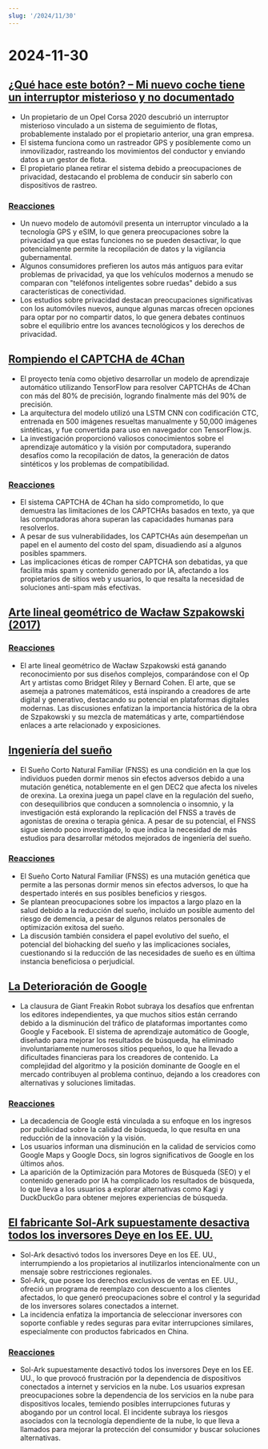 ```yaml
---
slug: '/2024/11/30'
---
```


# 2024-11-30

## [¿Qué hace este botón? – Mi nuevo coche tiene un interruptor misterioso y no documentado](https://blog.koenvh.nl/what-does-this-button-do-cm42u2oi7000a09l42f54g2pr)

- Un propietario de un Opel Corsa 2020 descubrió un interruptor misterioso vinculado a un sistema de seguimiento de flotas, probablemente instalado por el propietario anterior, una gran empresa.
- El sistema funciona como un rastreador GPS y posiblemente como un inmovilizador, rastreando los movimientos del conductor y enviando datos a un gestor de flota.
- El propietario planea retirar el sistema debido a preocupaciones de privacidad, destacando el problema de conducir sin saberlo con dispositivos de rastreo.

### [Reacciones](https://news.ycombinator.com/item?id=42276620)

- Un nuevo modelo de automóvil presenta un interruptor vinculado a la tecnología GPS y eSIM, lo que genera preocupaciones sobre la privacidad ya que estas funciones no se pueden desactivar, lo que potencialmente permite la recopilación de datos y la vigilancia gubernamental.
- Algunos consumidores prefieren los autos más antiguos para evitar problemas de privacidad, ya que los vehículos modernos a menudo se comparan con "teléfonos inteligentes sobre ruedas" debido a sus características de conectividad.
- Los estudios sobre privacidad destacan preocupaciones significativas con los automóviles nuevos, aunque algunas marcas ofrecen opciones para optar por no compartir datos, lo que genera debates continuos sobre el equilibrio entre los avances tecnológicos y los derechos de privacidad.

## [Rompiendo el CAPTCHA de 4Chan](https://www.nullpt.rs/breaking-the-4chan-captcha)

- El proyecto tenía como objetivo desarrollar un modelo de aprendizaje automático utilizando TensorFlow para resolver CAPTCHAs de 4Chan con más del 80% de precisión, logrando finalmente más del 90% de precisión.
- La arquitectura del modelo utilizó una LSTM CNN con codificación CTC, entrenada en 500 imágenes resueltas manualmente y 50,000 imágenes sintéticas, y fue convertida para uso en navegador con TensorFlow.js.
- La investigación proporcionó valiosos conocimientos sobre el aprendizaje automático y la visión por computadora, superando desafíos como la recopilación de datos, la generación de datos sintéticos y los problemas de compatibilidad.

### [Reacciones](https://news.ycombinator.com/item?id=42276865)

- El sistema CAPTCHA de 4Chan ha sido comprometido, lo que demuestra las limitaciones de los CAPTCHAs basados en texto, ya que las computadoras ahora superan las capacidades humanas para resolverlos.
- A pesar de sus vulnerabilidades, los CAPTCHAs aún desempeñan un papel en el aumento del costo del spam, disuadiendo así a algunos posibles spammers.
- Las implicaciones éticas de romper CAPTCHA son debatidas, ya que facilita más spam y contenido generado por IA, afectando a los propietarios de sitios web y usuarios, lo que resalta la necesidad de soluciones anti-spam más efectivas.

## [Arte lineal geométrico de Wacław Szpakowski (2017)](https://www.theparisreview.org/blog/2017/02/15/rhythmical-lines/)

### [Reacciones](https://news.ycombinator.com/item?id=42277850)

- El arte lineal geométrico de Wacław Szpakowski está ganando reconocimiento por sus diseños complejos, comparándose con el Op Art y artistas como Bridget Riley y Bernard Cohen. El arte, que se asemeja a patrones matemáticos, está inspirando a creadores de arte digital y generativo, destacando su potencial en plataformas digitales modernas. Las discusiones enfatizan la importancia histórica de la obra de Szpakowski y su mezcla de matemáticas y arte, compartiéndose enlaces a arte relacionado y exposiciones.

## [Ingeniería del sueño](https://minjunes.ai/posts/sleep/index.html)

- El Sueño Corto Natural Familiar (FNSS) es una condición en la que los individuos pueden dormir menos sin efectos adversos debido a una mutación genética, notablemente en el gen DEC2 que afecta los niveles de orexina. La orexina juega un papel clave en la regulación del sueño, con desequilibrios que conducen a somnolencia o insomnio, y la investigación está explorando la replicación del FNSS a través de agonistas de orexina o terapia génica. A pesar de su potencial, el FNSS sigue siendo poco investigado, lo que indica la necesidad de más estudios para desarrollar métodos mejorados de ingeniería del sueño.

### [Reacciones](https://news.ycombinator.com/item?id=42279454)

- El Sueño Corto Natural Familiar (FNSS) es una mutación genética que permite a las personas dormir menos sin efectos adversos, lo que ha despertado interés en sus posibles beneficios y riesgos.
- Se plantean preocupaciones sobre los impactos a largo plazo en la salud debido a la reducción del sueño, incluido un posible aumento del riesgo de demencia, a pesar de algunos relatos personales de optimización exitosa del sueño.
- La discusión también considera el papel evolutivo del sueño, el potencial del biohacking del sueño y las implicaciones sociales, cuestionando si la reducción de las necesidades de sueño es en última instancia beneficiosa o perjudicial.

## [La Deterioración de Google](https://www.baldurbjarnason.com/2024/the-deterioration-of-google/)

- La clausura de Giant Freakin Robot subraya los desafíos que enfrentan los editores independientes, ya que muchos sitios están cerrando debido a la disminución del tráfico de plataformas importantes como Google y Facebook. El sistema de aprendizaje automático de Google, diseñado para mejorar los resultados de búsqueda, ha eliminado involuntariamente numerosos sitios pequeños, lo que ha llevado a dificultades financieras para los creadores de contenido. La complejidad del algoritmo y la posición dominante de Google en el mercado contribuyen al problema continuo, dejando a los creadores con alternativas y soluciones limitadas.

### [Reacciones](https://news.ycombinator.com/item?id=42277673)

- La decadencia de Google está vinculada a su enfoque en los ingresos por publicidad sobre la calidad de búsqueda, lo que resulta en una reducción de la innovación y la visión.
- Los usuarios informan una disminución en la calidad de servicios como Google Maps y Google Docs, sin logros significativos de Google en los últimos años.
- La aparición de la Optimización para Motores de Búsqueda (SEO) y el contenido generado por IA ha complicado los resultados de búsqueda, lo que lleva a los usuarios a explorar alternativas como Kagi y DuckDuckGo para obtener mejores experiencias de búsqueda.

## [El fabricante Sol-Ark supuestamente desactiva todos los inversores Deye en los EE. UU.](https://solarboi.com/2024/11/17/sol-ark-oem-disables-all-deye-inverters-in-the-us/)

- Sol-Ark desactivó todos los inversores Deye en los EE. UU., interrumpiendo a los propietarios al inutilizarlos intencionalmente con un mensaje sobre restricciones regionales.
- Sol-Ark, que posee los derechos exclusivos de ventas en EE. UU., ofreció un programa de reemplazo con descuento a los clientes afectados, lo que generó preocupaciones sobre el control y la seguridad de los inversores solares conectados a internet.
- La incidencia enfatiza la importancia de seleccionar inversores con soporte confiable y redes seguras para evitar interrupciones similares, especialmente con productos fabricados en China.

### [Reacciones](https://news.ycombinator.com/item?id=42279010)

- Sol-Ark supuestamente desactivó todos los inversores Deye en los EE. UU., lo que provocó frustración por la dependencia de dispositivos conectados a internet y servicios en la nube. Los usuarios expresan preocupaciones sobre la dependencia de los servicios en la nube para dispositivos locales, temiendo posibles interrupciones futuras y abogando por un control local. El incidente subraya los riesgos asociados con la tecnología dependiente de la nube, lo que lleva a llamados para mejorar la protección del consumidor y buscar soluciones alternativas.

<head>
  <meta property="og:title" content="¿Qué hace este botón? – Mi nuevo coche tiene un interruptor misterioso y no documentado" />
  <meta property="og:type" content="website" />
  <meta property="og:image" content="https://og.cho.sh/api/og/?title=%C2%BFQu%C3%A9%20hace%20este%20bot%C3%B3n%3F%20%E2%80%93%20Mi%20nuevo%20coche%20tiene%20un%20interruptor%20misterioso%20y%20no%20documentado&subheading=s%C3%A1bado%2C%2030%20de%20noviembre%20de%202024%3A%20Resumen%20de%20Hacker%20News" />
</head>
